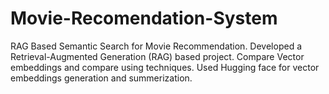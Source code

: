 # Movie-Recomendation-System
RAG Based Semantic Search for Movie Recommendation.
Developed a Retrieval-Augmented Generation (RAG) based project.
Compare Vector embeddings and compare using techniques.
Used Hugging face for vector embeddings generation and summerization.

